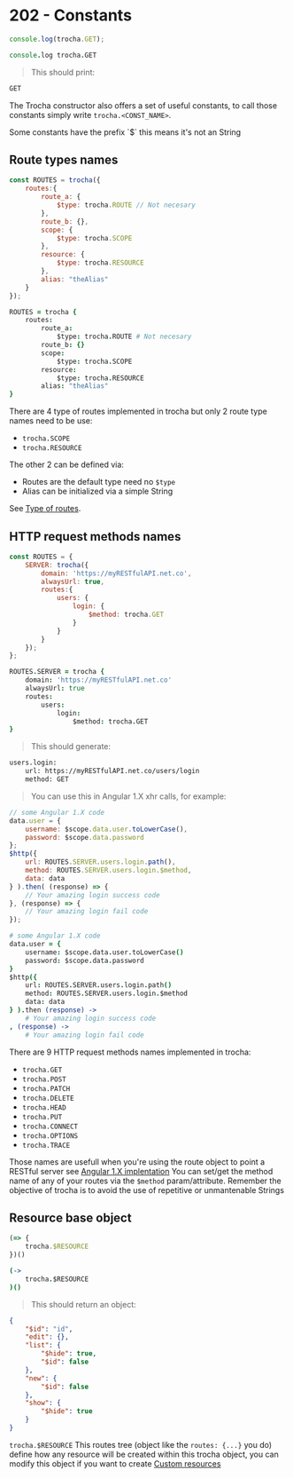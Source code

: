 # 202 - Constants

```javascript
console.log(trocha.GET);
```

```coffeescript
console.log trocha.GET
```

> This should print:

```bash
GET
```

The Trocha constructor also offers a set of useful constants, to call those constants simply write `trocha.<CONST_NAME>`.

<aside class="notice">
Some constants have the prefix `$` this means it's not an String
</aside>

## Route types names
```javascript
const ROUTES = trocha({
	routes:{
		route_a: {
			$type: trocha.ROUTE // Not necesary
		},
		route_b: {},
		scope: {
			$type: trocha.SCOPE
		},
		resource: {
			$type: trocha.RESOURCE
		},
		alias: "theAlias"
	}
});
```
```coffeescript
ROUTES = trocha {
	routes:
		route_a:
			$type: trocha.ROUTE # Not necesary
		route_b: {}
		scope:
			$type: trocha.SCOPE
		resource:
			$type: trocha.RESOURCE
		alias: "theAlias"
}
```

There are 4 type of routes implemented in trocha but only 2 route type names need to be use:

* `trocha.SCOPE`
* `trocha.RESOURCE`

The other 2 can be defined via:

* Routes are the default type need no `$type`
* Alias can be initialized via a simple String

See [Type of routes](#201-type-of-routes).



## HTTP request methods names

```javascript
const ROUTES = {
	SERVER: trocha({
		domain: 'https://myRESTfulAPI.net.co',
		alwaysUrl: true,
		routes:{
			users: {
				login: {
					$method: trocha.GET
				}
			}
		}
	});
};
```

```coffeescript
ROUTES.SERVER = trocha {
	domain: 'https://myRESTfulAPI.net.co'
	alwaysUrl: true
	routes:
		users:
			login:
				$method: trocha.GET
}
```

> This should generate:

```bash
users.login:
	url: https://myRESTfulAPI.net.co/users/login
	method: GET
```

> You can use this in Angular 1.X xhr calls, for example:

```javascript
// some Angular 1.X code
data.user = {
	username: $scope.data.user.toLowerCase(),
	password: $scope.data.password
};
$http({
	url: ROUTES.SERVER.users.login.path(),
	method: ROUTES.SERVER.users.login.$method,
	data: data
} ).then( (response) => {
	// Your amazing login success code
}, (response) => {
	// Your amazing login fail code
});
```

```coffeescript
# some Angular 1.X code
data.user = {
	username: $scope.data.user.toLowerCase()
	password: $scope.data.password
}
$http({
	url: ROUTES.SERVER.users.login.path()
	method: ROUTES.SERVER.users.login.$method
	data: data
} ).then (response) ->
	# Your amazing login success code
, (response) ->
	# Your amazing login fail code
```

There are 9 HTTP request methods names implemented in trocha:

* `trocha.GET`
* `trocha.POST`
* `trocha.PATCH`
* `trocha.DELETE`
* `trocha.HEAD`
* `trocha.PUT`
* `trocha.CONNECT`
* `trocha.OPTIONS`
* `trocha.TRACE`

Those names are usefull when you're using the route object to point a RESTful server see [Angular 1.X implentation](#303-angular-1-x)
You can set/get the method name of any of your routes via the `$method` param/attribute.
Remember the objective of trocha is to avoid the use of repetitive or unmantenable Strings

## Resource base object

```javascript
(=> {
	trocha.$RESOURCE
})()
```

```coffeescript
(->
	trocha.$RESOURCE
)()
```

> This should return an object:

```json
{
	"$id": "id",
	"edit": {},
	"list": {
		"$hide": true,
		"$id": false
	},
	"new": {
		"$id": false
	},
	"show": {
		"$hide": true
	}
}
```

`trocha.$RESOURCE` This routes tree (object like the `routes: {...}` you do) define how any resource will be created within this trocha object, you can modify this object if you want to create [Custom resources](#custom-resource)
